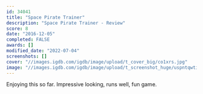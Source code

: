 ```yaml
---
id: 34041
title: "Space Pirate Trainer"
description: "Space Pirate Trainer - Review"
score: 8
date: "2016-12-05"
completed: FALSE
awards: []
modified_date: "2022-07-04"
screenshots: []
cover: "//images.igdb.com/igdb/image/upload/t_cover_big/co1xrs.jpg"
image: "//images.igdb.com/igdb/image/upload/t_screenshot_huge/uspntqwtixxjhvmy3fdb.jpg"
---
```

Enjoying this so far. Impressive looking, runs well, fun game.